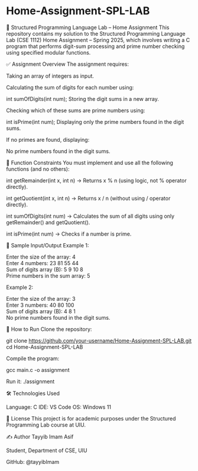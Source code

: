 # Home-Assignment-SPL-LAB
🧮 Structured Programming Language Lab – Home Assignment
This repository contains my solution to the Structured Programming Language Lab (CSE 1112) Home Assignment – Spring 2025, which involves writing a C program that performs digit-sum processing and prime number checking using specified modular functions.

✅ Assignment Overview
The assignment requires:

Taking an array of integers as input.

Calculating the sum of digits for each number using:

int sumOfDigits(int num);
Storing the digit sums in a new array.

Checking which of these sums are prime numbers using:

int isPrime(int num);
Displaying only the prime numbers found in the digit sums.

If no primes are found, displaying:

No prime numbers found in the digit sums.

📌 Function Constraints
You must implement and use all the following functions (and no others):

int getRemainder(int x, int n)
→ Returns x % n (using logic, not % operator directly).

int getQuotient(int x, int n)
→ Returns x / n (without using / operator directly).

int sumOfDigits(int num)
→ Calculates the sum of all digits using only getRemainder() and getQuotient().

int isPrime(int num)
→ Checks if a number is prime.

🧪 Sample Input/Output
Example 1:

Enter the size of the array: 4  
Enter 4 numbers: 23 81 55 44  
Sum of digits array (B): 5 9 10 8  
Prime numbers in the sum array: 5 

Example 2:

Enter the size of the array: 3  
Enter 3 numbers: 40 80 100  
Sum of digits array (B): 4 8 1  
No prime numbers found in the digit sums.  


🚀 How to Run
Clone the repository:

git clone https://github.com/your-username/Home-Assignment-SPL-LAB.git
cd Home-Assignment-SPL-LAB


Compile the program:

gcc main.c -o assignment


Run it:
./assignment

🛠 Technologies Used

Language: C
IDE: VS Code
OS: Windows 11

📄 License
This project is for academic purposes under the Structured Programming Lab course at UIU.

✍️ Author
Tayyib Imam Asif

Student, Department of CSE, UIU

GitHub: @tayyibImam